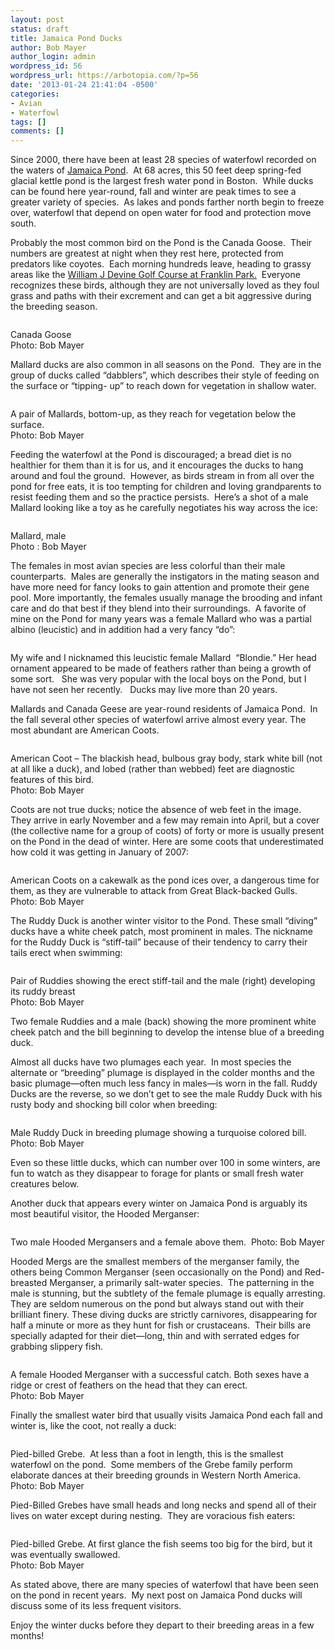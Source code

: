 ```yaml
---
layout: post
status: draft
title: Jamaica Pond Ducks
author: Bob Mayer
author_login: admin
wordpress_id: 56
wordpress_url: https://arbotopia.com/?p=56
date: '2013-01-24 21:41:04 -0500'
categories:
- Avian
- Waterfowl
tags: []
comments: []
---
```





<p>Since 2000, there have been at least 28 species of waterfowl recorded on the waters of&nbsp;<a href="https://en.wikipedia.org/wiki/Jamaica_Pond">Jamaica Pond</a>.&nbsp; At 68 acres, this 50 feet deep spring-fed glacial kettle pond is the largest fresh water pond in Boston.&nbsp; While ducks can be found here year-round, fall and winter are peak times to see a greater variety of species.&nbsp; As lakes and ponds farther north begin to freeze over, waterfowl that depend on open water for food and protection move south.</p>


<p>Probably the most common bird on the Pond is the Canada Goose.&nbsp; Their numbers are greatest at night when they rest here, protected from predators like coyotes.&nbsp; Each morning hundreds leave, heading to grassy areas like the&nbsp;<a rel="noreferrer noopener" aria-label="Probably the most common bird on the Pond is the Canada Goose.&nbsp; Their numbers are greatest at night when they rest here, protected from predators like coyotes.&nbsp; Each morning hundreds leave, heading to grassy areas like the&nbsp;William J Devine Golf Course at Franklin Park.&nbsp; Everyone recognizes these birds, although they are not universally loved as they foul grass and paths with their excrement and can get a bit aggressive during the breeding season. (opens in a new tab)" href="https://en.wikipedia.org/wiki/William_J._Devine_Memorial_Golf_Course" target="_blank">William J Devine Golf Course at Franklin Park.</a>&nbsp; Everyone recognizes these birds, although they are not universally loved as they foul grass and paths with their excrement and can get a bit aggressive during the breeding season.</p>


<p><!-- wp:image {"id":269} --></p>
 <img src="/images/2018/11/IMG_3396.jpg" alt="" class="wp-image-269"/>


<p>Canada Goose<br>Photo: Bob Mayer</p>


<p>Mallard ducks are also common in all seasons on the Pond.&nbsp; They are in the group of ducks called &ldquo;dabblers&rdquo;, which describes their style of feeding on the surface or &ldquo;tipping- up&rdquo; to reach down for vegetation in shallow water.</p>


<p><!-- wp:image {"id":270} --></p>
 <img src="/images/2018/11/P3090003.jpg" alt="" class="wp-image-270"/>


<p>A pair of Mallards, bottom-up, as they reach for vegetation below the surface.<br>Photo: Bob Mayer</p>


<p>Feeding the waterfowl at the Pond is discouraged; a bread diet is no healthier for them than it is for us, and it encourages the ducks to hang around and foul the ground.&nbsp;&nbsp;However, as birds stream in from all over the pond for free eats, it is too tempting for children and loving grandparents to resist feeding them and so the practice persists.&nbsp; Here&rsquo;s a shot of a male Mallard looking like a toy as he carefully negotiates his way across the ice:</p>


<p><!-- wp:image {"id":271} --></p>
 <img src="/images/2018/11/Mallard-decoy.jpg" alt="" class="wp-image-271"/>


<p>Mallard, male<br>Photo : Bob Mayer</p>


<p>The females in most avian species are less colorful than their male counterparts.&nbsp; Males are generally the instigators in the mating season and have more need for fancy looks to gain attention and promote their gene pool. More importantly, the females usually manage the brooding and infant care and do that best if they blend into their surroundings.&nbsp; A favorite of mine on the Pond for many years was a female Mallard who was a partial albino (leucistic) and in addition had a very fancy &ldquo;do&rdquo;:</p>


<p><!-- wp:image {"id":272} --></p>
 <img src="/images/2018/11/P1010006.jpg" alt="" class="wp-image-272"/>


<p>My wife and I nicknamed this leucistic female Mallard&nbsp; &ldquo;Blondie.&rdquo; Her head ornament appeared to be made of feathers rather than being a growth of some sort. &nbsp; She was very popular with the local boys on the Pond, but I have not seen her recently.&nbsp;&nbsp; Ducks may live more than 20 years.</p>


<p>Mallards and Canada Geese are year-round residents of Jamaica Pond.&nbsp; In the fall several other species of waterfowl arrive almost every year. The most abundant are American Coots.</p>


<p><!-- wp:image {"id":57} --></p>
 <img src="/images/2018/11/image.jpeg" alt="" class="wp-image-57"/>


<p>American Coot &ndash; The blackish head, bulbous gray body, stark white bill (not at all like a duck), and lobed (rather than webbed) feet are diagnostic features of this bird.<br>Photo: Bob Mayer</p>


<p>Coots are not true ducks; notice the absence of web feet in the image.&nbsp; They arrive in early November and a few may remain into April, but a cover (the collective name for a group of coots) of forty or more is usually present on the Pond in the dead of winter. Here are some coots that underestimated how cold it was getting in January of 2007:</p>


<p><!-- wp:image {"id":273} --></p>
 <img src="/images/2018/11/P1130205.jpg" alt="" class="wp-image-273"/>


<p>American Coots on a cakewalk as the pond ices over, a dangerous time for them, as they are vulnerable to attack from Great Black-backed Gulls.<br>Photo: Bob Mayer</p>


<p>The Ruddy Duck is another winter visitor to the Pond. These small &ldquo;diving&rdquo; ducks have a white cheek patch, most prominent in males. The nickname for the Ruddy Duck is &ldquo;stiff-tail&rdquo; because of their tendency to carry their tails erect when swimming:</p>


<p><!-- wp:image {"id":274} --></p>
 <img src="/images/2018/11/P1030575.jpg" alt="" class="wp-image-274"/>


<p>Pair of Ruddies showing the erect stiff-tail and the male (right) developing its ruddy breast<br>Photo: Bob Mayer</p>


<p><!-- wp:image {"id":275} --></p>
 <img src="/images/2018/11/P1030573.jpg" alt="" class="wp-image-275"/><br />
<figcaption>Two female Ruddies and a male (back) showing the more prominent white cheek patch and the bill beginning to develop the intense blue of a breeding duck.</figcaption>



<p>Almost all ducks have two&nbsp;plumages each year.&nbsp; In most species the alternate or &ldquo;breeding&rdquo; plumage is displayed in the colder months and the basic plumage&mdash;often much less fancy in males&mdash;is worn in the fall. Ruddy Ducks are the reverse, so we don&rsquo;t get to see the male Ruddy Duck with his rusty body and shocking bill color when breeding:</p>


<p><!-- wp:image {"id":276} --></p>
 <img src="/images/2018/11/P1160589.jpg" alt="" class="wp-image-276"/>


<p>Male Ruddy Duck in breeding plumage showing a turquoise colored bill.&nbsp; <br>Photo: Bob Mayer</p>


<p>Even so these little ducks, which can number over 100 in some winters, are fun to watch as they disappear to forage for plants or small fresh water creatures below.</p>


<p>Another duck that appears every winter on Jamaica Pond is arguably its most beautiful visitor, the Hooded Merganser:</p>


<p><!-- wp:image {"id":277} --></p>
 <img src="/images/2018/11/P1030595.jpg" alt="" class="wp-image-277"/>


<p>Two male Hooded Mergansers and a female above them.&nbsp; Photo: Bob Mayer</p>


<p>Hooded Mergs are the smallest members of the merganser family, the others being Common Merganser (seen occasionally on the Pond) and Red-breasted Merganser, a primarily salt-water species.&nbsp; The patterning in the male is stunning, but the subtlety of the female plumage is equally arresting. They are seldom numerous on the pond but always stand out with their brilliant finery. These diving ducks are strictly carnivores, disappearing for half a minute or more as they hunt for fish or crustaceans.&nbsp; Their bills are specially adapted for their diet&mdash;long, thin and with serrated edges for grabbing slippery fish.</p>


<p><!-- wp:image {"id":278} --></p>
 <img src="/images/2018/11/P1220480.jpg" alt="" class="wp-image-278"/>


<p>A female Hooded Merganser with a successful catch. Both sexes have a ridge or crest of feathers on the head that they can erect.<br>Photo: Bob Mayer</p>


<p>Finally the smallest water bird that usually visits Jamaica Pond each fall and winter is, like the coot, not really a duck:</p>


<p><!-- wp:image {"id":279} --></p>
 <img src="/images/2018/11/P1090216.jpg" alt="" class="wp-image-279"/>


<p>Pied-billed Grebe.&nbsp; At less than a foot in length, this is the smallest waterfowl on the pond.&nbsp; Some members of the Grebe family perform elaborate dances at their breeding grounds in Western North America.<br>Photo: Bob Mayer</p>


<p>Pied-Billed Grebes have small heads and long necks and spend all of their lives on water except during nesting.&nbsp; They are voracious fish eaters:</p>


<p><!-- wp:image {"id":283} --></p>
 <img src="/images/2018/11/P1170660-1.jpg" alt="" class="wp-image-283"/>


<p>Pied-billed Grebe. At first glance the fish seems too big for the bird, but it was eventually swallowed.<br>Photo: Bob Mayer</p>


<p>As stated above, there are many species of waterfowl that have been seen on the pond in recent years.&nbsp; My next post on Jamaica Pond ducks will discuss some of its less frequent visitors.</p>


<p>Enjoy the winter ducks before they depart to their breeding areas in a few months!<a href="http://www.arbotopia.com/2013/01/#"><br></a></p>

